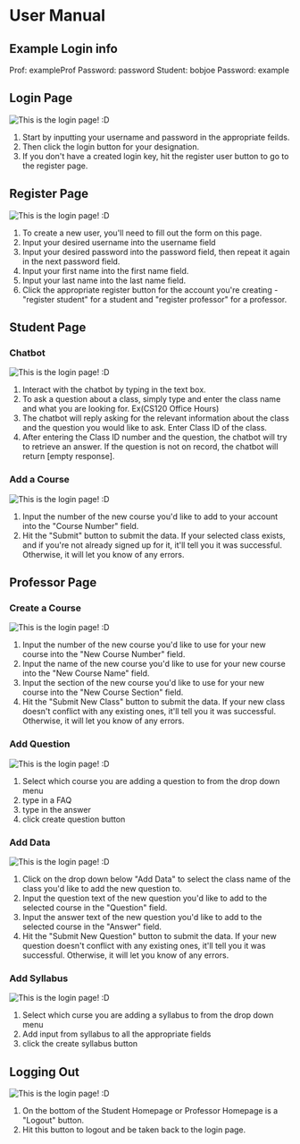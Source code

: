 # User Manual
## Example Login info
Prof: exampleProf Password: password
Student: bobjoe Password: example
## Login Page
![This is the login page! :D](https://github.com/Brendenjones12/Student-Engagement-and-Retention-Tool/blob/master/Auxiliary%20Files/Manual%20Pictures/LoginPage.png "Login Page")

1. Start by inputting your username and password in the appropriate feilds.
2. Then click the login button for your designation.
3. If you don't have a created login key, hit the register user button to go to the register page.

## Register Page
![This is the login page! :D](https://github.com/Brendenjones12/Student-Engagement-and-Retention-Tool/blob/master/Auxiliary%20Files/Manual%20Pictures/LoginPage.png "Login Page")

1. To create a new user, you'll need to fill out the form on this page.
2. Input your desired username into the username field
3. Input your desired password into the password field, then repeat it again in the next password field.
4. Input your first name into the first name field.
5. Input your last name into the last name field.
6. Click the appropriate register button for the account you're creating - "register student" for a student and "register professor" for a professor.

## Student Page
### Chatbot
![This is the login page! :D](https://github.com/Brendenjones12/Student-Engagement-and-Retention-Tool/blob/master/Auxiliary%20Files/Manual%20Pictures/LoginPage.png "Login Page")

1. Interact with the chatbot by typing in the text box.
2. To ask a question about a class, simply type and enter the class name and what you are looking for. Ex(CS120 Office Hours)
3. The chatbot will reply asking for the relevant information about the class and the question you would like to ask. Enter Class ID of the class.
4. After entering the Class ID number and the question, the chatbot will try to retrieve an answer. If the question is not on record, the chatbot will return [empty response].
### Add a Course
![This is the login page! :D](https://github.com/Brendenjones12/Student-Engagement-and-Retention-Tool/blob/master/Auxiliary%20Files/Manual%20Pictures/LoginPage.png "Login Page")

1. Input the number of the new course you'd like to add to your account into the "Course Number" field.
2. Hit the "Submit" button to submit the data. If your selected class exists, and if you're not already signed up for it, it'll tell you it was successful. Otherwise, it will let you know of any errors.
  
## Professor Page
### Create a Course
![This is the login page! :D](https://github.com/Brendenjones12/Student-Engagement-and-Retention-Tool/blob/master/Auxiliary%20Files/Manual%20Pictures/LoginPage.png "Login Page")

1. Input the number of the new course you'd like to use for your new course into the "New Course Number" field.
2. Input the name of the new course you'd like to use for your new course into the "New Course Name" field.
3. Input the section of the new course you'd like to use for your new course into the "New Course Section" field.
4. Hit the "Submit New Class" button to submit the data. If your new class doesn't conflict with any existing ones, it'll tell you it was successful. Otherwise, it will let you know of any errors.
### Add Question
![This is the login page! :D](https://github.com/Brendenjones12/Student-Engagement-and-Retention-Tool/blob/master/Auxiliary%20Files/Manual%20Pictures/LoginPage.png "Login Page")

1. Select which course you are adding a question to from the drop down menu
2. type in a FAQ
3. type in the answer
4. click create question button
### Add Data
![This is the login page! :D](https://github.com/Brendenjones12/Student-Engagement-and-Retention-Tool/blob/master/Auxiliary%20Files/Manual%20Pictures/LoginPage.png "Login Page")

1. Click on the drop down below "Add Data" to select the class name of the class you'd like to add the new question to.
2. Input the question text of the new question you'd like to add to the selected course in the "Question" field.
2. Input the answer text of the new question you'd like to add to the selected course in the "Answer" field.
4. Hit the "Submit New Question" button to submit the data. If your new question doesn't conflict with any existing ones, it'll tell you it was successful. Otherwise, it will let you know of any errors.
### Add Syllabus
![This is the login page! :D](https://github.com/Brendenjones12/Student-Engagement-and-Retention-Tool/blob/master/Auxiliary%20Files/Manual%20Pictures/LoginPage.png "Login Page")

1. Select which curse you are adding a syllabus to from the drop down menu
2. Add input from syllabus to all the appropriate fields
3. click the create syllabus button
## Logging Out
![This is the login page! :D](https://github.com/Brendenjones12/Student-Engagement-and-Retention-Tool/blob/master/Auxiliary%20Files/Manual%20Pictures/LoginPage.png "Login Page")

1. On the bottom of the Student Homepage or Professor Homepage is a "Logout" button.
2. Hit this button to logout and be taken back to the login page.
